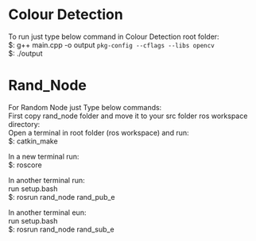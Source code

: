 # Colour Detection
To run just type below command in Colour Detection root folder:\
 $: g++ main.cpp -o output `pkg-config --cflags --libs opencv`\
 $: ./output
 
 
 # Rand_Node
 For Random Node just Type below commands:\
 First copy rand_node folder and move it to your src folder ros workspace directory:\
 Open a terminal in root folder (ros workspace) and run:\
 $: catkin_make
 
 In a new terminal run:\
 $: roscore
 
 In another terminal run:\
 run setup.bash\
 $: rosrun rand_node rand_pub_e
 
 In another terminal eun:\
 run setup.bash\
 $: rosrun rand_node rand_sub_e
 
 

